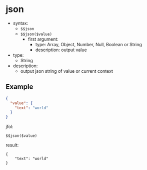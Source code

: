 # json
- syntax:
  - `$$json`
  - `$$json($value)`
    - first argument:
      - type: Array, Object, Number, Null, Boolean or String
      - description: output value
- type:
  - String
- description:
  - output json string of value or current context

## Example
```json
{
  "value": {
    "text": "world" 
  }
}
```

jfol:
```
$$json($value)
```

result:
```
{
    "text": "world"
}
```